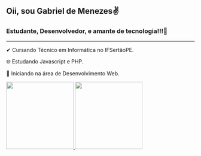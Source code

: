 
## Oii, sou Gabriel de Menezes✌

### Estudante, Desenvolvedor, e amante de tecnologia!!!💛

---
✔ Cursando Técnico em Informática no IFSertãoPE.

🌐  Estudando Javascript e PHP.

🔰 Iniciando na área de Desenvolvimento Web.


<div>
  <a href="https://github.com/gabrielmenezes30">
  <img height="180em" src="https://github-readme-stats.vercel.app/api?username=gabrielmenezes30&show_icons=true&theme=buefy &include_all_commits=true&count_private=true"/>
  <img height="180em" src="https://github-readme-stats.vercel.app/api/top-langs/?username=gabrielmenezes30&layout=compact&langs_count=16&theme=buefy "/>
</div>

 
  

